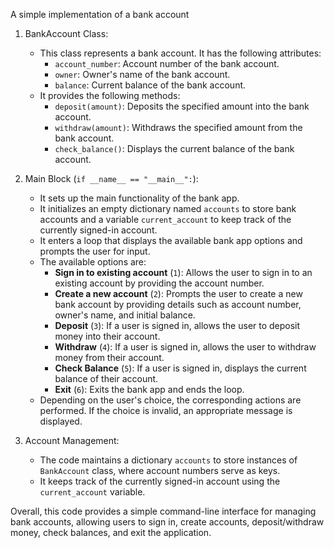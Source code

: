 A simple implementation of a bank account

1. BankAccount Class:
    - This class represents a bank account. It has the following attributes:
        - `account_number`: Account number of the bank account.
        - `owner`: Owner's name of the bank account.
        - `balance`: Current balance of the bank account.
    - It provides the following methods:
        - `deposit(amount)`: Deposits the specified amount into the bank account.
        - `withdraw(amount)`: Withdraws the specified amount from the bank account.
        - `check_balance()`: Displays the current balance of the bank account.

2. Main Block (`if __name__ == "__main__":`):
    - It sets up the main functionality of the bank app.
    - It initializes an empty dictionary named `accounts` to store bank accounts and a variable `current_account` to keep track of the currently signed-in account.
    - It enters a loop that displays the available bank app options and prompts the user for input.
    - The available options are:
        - **Sign in to existing account** (`1`): Allows the user to sign in to an existing account by providing the account number.
        - **Create a new account** (`2`): Prompts the user to create a new bank account by providing details such as account number, owner's name, and initial balance.
        - **Deposit** (`3`): If a user is signed in, allows the user to deposit money into their account.
        - **Withdraw** (`4`): If a user is signed in, allows the user to withdraw money from their account.
        - **Check Balance** (`5`): If a user is signed in, displays the current balance of their account.
        - **Exit** (`6`): Exits the bank app and ends the loop.
    - Depending on the user's choice, the corresponding actions are performed. If the choice is invalid, an appropriate message is displayed.
    
3. Account Management:
    - The code maintains a dictionary `accounts` to store instances of `BankAccount` class, where account numbers serve as keys.
    - It keeps track of the currently signed-in account using the `current_account` variable.

Overall, this code provides a simple command-line interface for managing bank accounts, allowing users to sign in, create accounts, deposit/withdraw money, check balances, and exit the application.

